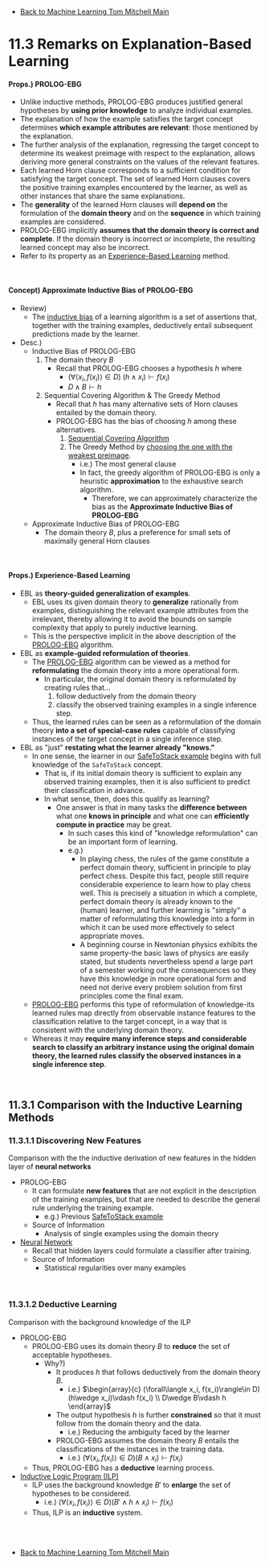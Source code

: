 * [Back to Machine Learning Tom Mitchell Main](../../main.md)

# 11.3 Remarks on Explanation-Based Learning

#### Props.) PROLOG-EBG
- Unlike inductive methods, PROLOG-EBG produces justified general hypotheses by **using prior knowledge** to analyze individual examples. 
- The explanation of how the example satisfies the target concept determines **which example attributes are relevant**: those mentioned by the explanation. 
- The further analysis of the explanation, regressing the target concept to determine its weakest preimage with respect to the explanation, allows deriving more general constraints on the values of the relevant features. 
- Each learned Horn clause corresponds to a sufficient condition for satisfying the target concept. The set of learned Horn clauses covers the positive training examples encountered by the learner, as well as other instances that share the same explanations. 
- The **generality** of the learned Horn clauses will **depend on** the formulation of the **domain theory** and on the **sequence** in which training examples are considered. 
- PROLOG-EBG implicitly **assumes that the domain theory is correct and complete**. If the domain theory is incorrect or incomplete, the resulting learned concept may also be incorrect.
- Refer to its property as an [Experience-Based Learning](#props-experience-based-learning) method.

<br>

#### Concept) Approximate Inductive Bias of PROLOG-EBG
- Review)
  - The [inductive bias](../../ch02/07/note.md#def-inductive-bias) of a learning algorithm is a set of assertions that, together with the training examples, deductively entail subsequent predictions made by the learner.
- Desc.)
  - Inductive Bias of PROLOG-EBG
    1. The domain theory $B$
       - Recall that PROLOG-EBG chooses a hypothesis $h$ where 
         - $`(\forall\langle x_i, f(x_i)\rangle\in D) \; (h\wedge x_i)\vdash f(x_i)`$
         - $`D\wedge B \vdash h`$
    2. Sequential Covering Algorithm & The Greedy Method
       - Recall that $h$ has many alternative sets of Horn clauses entailed by the domain theory.
       - PROLOG-EBG has the bias of choosing $h$ among these alternatives.
         1. [Sequential Covering Algorithm](../../ch10/02/note.md#concept-sequential-covering-algorithms)
         2. The Greedy Method by [choosing the one with the weakest preimage](../02/note.md#11212-analyze-the-explanation).
            - i.e.) The most general clause
            - In fact, the greedy algorithm of PROLOG-EBG is only a heuristic **approximation** to the exhaustive search algorithm.
              - Therefore, we can approximately characterize the bias as the **Approximate Inductive Bias of PROLOG-EBG**
  - Approximate Inductive Bias of PROLOG-EBG
    - The domain theory $B$, plus a preference for small sets of maximally general Horn clauses

<br>

#### Props.) Experience-Based Learning
- EBL as **theory-guided generalization of examples**. 
  - EBL uses its given domain theory to **generalize** rationally from examples, distinguishing the relevant example attributes from the irrelevant, thereby allowing it to avoid the bounds on sample complexity that apply to purely inductive learning. 
  - This is the perspective implicit in the above description of the [PROLOG-EBG](../02/note.md#concept-prolog-ebg) algorithm. 
- EBL as **example-guided reformulation of theories**. 
  - The [PROLOG-EBG](../02/note.md#concept-prolog-ebg) algorithm can be viewed as a method for **reformulating** the domain theory into a more operational form. 
    - In particular, the original domain theory is reformulated by creating rules that...
      1. follow deductively from the domain theory 
      2. classify the observed training examples in a single inference step. 
  - Thus, the learned rules can be seen as a reformulation of the domain theory **into a set of special-case rules** capable of classifying instances of the target concept in a single inference step.
- EBL as "just" **restating what the learner already "knows."**
  - In one sense, the learner in our [SafeToStack example](../02/note.md#eg-explanation-for-safetostack-problem) begins with full knowledge of the ```SafeToStack``` concept. 
    - That is, if its initial domain theory is sufficient to explain any observed training examples, then it is also sufficient to predict their classification in advance. 
    - In what sense, then, does this qualify as learning? 
      - One answer is that in many tasks the **difference between** what one **knows in principle** and what one can **efficiently compute in practice** may be great.
        - In such cases this kind of "knowledge reformulation" can be an important form of learning. 
        - e.g.) 
          - In playing chess, the rules of the game constitute a perfect domain theory, sufficient in principle to play perfect chess. Despite this fact, people still require considerable experience to learn how to play chess well. This is precisely a situation in which a complete, perfect domain theory is already known to the (human) learner, and further learning is "simply" a matter of reformulating this knowledge into a form in which it can be used more effectively to select appropriate moves. 
          - A beginning course in Newtonian physics exhibits the same property-the basic laws of physics are easily stated, but students nevertheless spend a large part of a semester working out the consequences so they have this knowledge in more operational form and need not derive every problem solution from first principles come the final exam. 
  - [PROLOG-EBG](../02/note.md#concept-prolog-ebg) performs this type of reformulation of knowledge-its learned rules map directly from observable instance features to the classification relative to the target concept, in a way that is consistent with the underlying domain theory. 
  - Whereas it may **require many inference steps and considerable search to classify an arbitrary instance using the original domain theory, the learned rules classify the observed instances in a single inference step**.


<br>

## 11.3.1 Comparison with the Inductive Learning Methods
### 11.3.1.1 Discovering New Features
Comparison with the the inductive derivation of new features in the hidden layer of **neural networks**
- PROLOG-EBG
  - It can formulate **new features** that are not explicit in the description of the training examples, but that are needed to describe the general rule underlying the training example.
    - e.g.) Previous [SafeToStack example](../02/note.md#eg-the-above-safetostack-problem-continues)
  - Source of Information
    - Analysis of single examples using the domain theory
- [Neural Network](../../main.md#4-artificial-neural-networks-anns)
  - Recall that hidden layers could formulate a classifier after training.
  - Source of Information
    - Statistical regularities over many examples

<br>

### 11.3.1.2 Deductive Learning
Comparison with the background knowledge of the ILP
- PROLOG-EBG
  - PROLOG-EBG uses its domain theory $B$ to **reduce** the set of acceptable hypotheses.
    - Why?)
      - It produces $h$ that follows deductively from the domain theory $B$.
        - i.e.) $`\begin{array}{c}
          (\forall\langle x_i, f(x_i)\rangle\in D) (h\wedge x_i)\vdash f(x_i) \\
          D\wedge B\vdash h          
        \end{array}`$
      - The output hypothesis $h$ is further **constrained** so that it must follow from the domain theory and the data.
        - i.e.) Reducing the ambiguity faced by the learner
      - PROLOG-EBG assumes the domain theory $B$ entails the classifications of the instances in the training data.
        - i.e.) $`(\forall\langle x_i, f(x_i)\rangle\in D) (B\wedge x_i)\vdash f(x_i)`$
  - Thus, PROLOG-EBG has a **deductive** learning process.
- [Inductive Logic Program (ILP)](../../ch10/04/note.md#concept-inductive-logic-program-ilp)
  - ILP uses the background knowledge $B'$ to **enlarge** the set of hypotheses to be considered.
    - i.e.) $`(\forall\langle x_i, f(x_i)\rangle\in D) (B'\wedge h\wedge x_i)\vdash f(x_i)`$
  - Thus, ILP is an **inductive** system.

<br>






<br>

* [Back to Machine Learning Tom Mitchell Main](../../main.md)